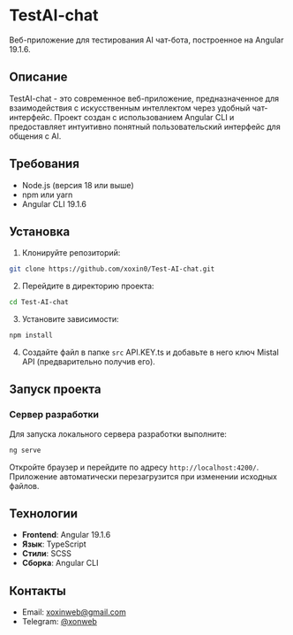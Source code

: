 # TestAI-chat

Веб-приложение для тестирования AI чат-бота, построенное на Angular 19.1.6.

## Описание

TestAI-chat - это современное веб-приложение, предназначенное для взаимодействия с искусственным интеллектом через удобный чат-интерфейс. Проект создан с использованием Angular CLI и предоставляет интуитивно понятный пользовательский интерфейс для общения с AI.

## Требования

- Node.js (версия 18 или выше)
- npm или yarn
- Angular CLI 19.1.6

## Установка

1. Клонируйте репозиторий:
```bash
git clone https://github.com/xoxin0/Test-AI-chat.git
```

2. Перейдите в директорию проекта:
```bash
cd Test-AI-chat
```

3. Установите зависимости:
```bash
npm install
```

4. Создайте файл в папке `src` API.KEY.ts и добавьте в него ключ Mistal API (предварительно получив его).

## Запуск проекта

### Сервер разработки

Для запуска локального сервера разработки выполните:

```bash
ng serve
```

Откройте браузер и перейдите по адресу `http://localhost:4200/`. Приложение автоматически перезагрузится при изменении исходных файлов.

## Технологии

- **Frontend**: Angular 19.1.6
- **Язык**: TypeScript
- **Стили**: SCSS
- **Сборка**: Angular CLI

## Контакты
- Email: [xoxinweb@gmail.com](mailto:xoxinweb@gmail.com)
- Telegram: [@xonweb](https://t.me/xonweb)
